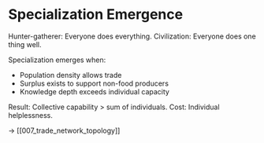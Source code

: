 # Specialization Emergence

Hunter-gatherer: Everyone does everything.
Civilization: Everyone does one thing well.

Specialization emerges when:
- Population density allows trade
- Surplus exists to support non-food producers
- Knowledge depth exceeds individual capacity

Result: Collective capability > sum of individuals.
Cost: Individual helplessness.

→ [[007_trade_network_topology]]